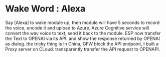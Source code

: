 # Wake Word  : Alexa
Say [Alexa]  to wake module up, 
then module will have 5 seconds to record the voice, encode it and upload to Azure.
Azure Cognitive service will convert the wav voice to text, send it back to the module.
ESP now transfer the Text to OPENAI via its API.  and show the response returned by OPENAI as dialog.
the tricky thing is In China, GFW block the API endpoint, I built a Proxy server on CLoud. transparently transfer the API request to OPENAPI.
